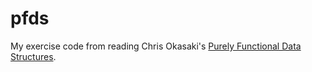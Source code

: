 pfds
====

My exercise code from reading Chris Okasaki's
[Purely Functional Data Structures](https://www.cs.cmu.edu/~rwh/theses/okasaki.pdf).
